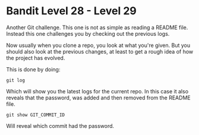 # Bandit Level 28 - Level 29

Another Git challenge. This one is not as simple as reading a README file.
Instead this one challenges you by checking out the previous logs. 

Now usually when you clone a repo, you look at what you're given. But you should also
look at the previous changes, at least to get a rough idea of how the project has evolved.

This is done by doing: 

`git log`

Which will show you the latest logs for the current repo.
In this case it also reveals that the password, was added and then removed from the README file.

`git show GIT_COMMIT_ID`

Will reveal which commit had the password. 
